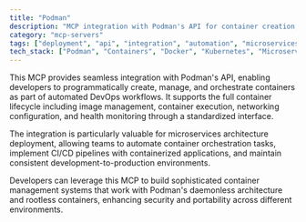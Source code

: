 ```yaml
---
title: "Podman"
description: "MCP integration with Podman's API for container creation, management, and orchestration in DevOps workflows and microservices deployment."
category: "mcp-servers"
tags: ["deployment", "api", "integration", "automation", "microservices", "orchestration", "CI/CD"]
tech_stack: ["Podman", "Containers", "Docker", "Kubernetes", "Microservices", "Daemonless Architecture", "Rootless Containers"]
---
```


This MCP provides seamless integration with Podman's API, enabling developers to programmatically create, manage, and orchestrate containers as part of automated DevOps workflows. It supports the full container lifecycle including image management, container execution, networking configuration, and health monitoring through a standardized interface.

The integration is particularly valuable for microservices architecture deployment, allowing teams to automate container orchestration tasks, implement CI/CD pipelines with containerized applications, and maintain consistent development-to-production environments.

Developers can leverage this MCP to build sophisticated container management systems that work with Podman's daemonless architecture and rootless containers, enhancing security and portability across different environments.